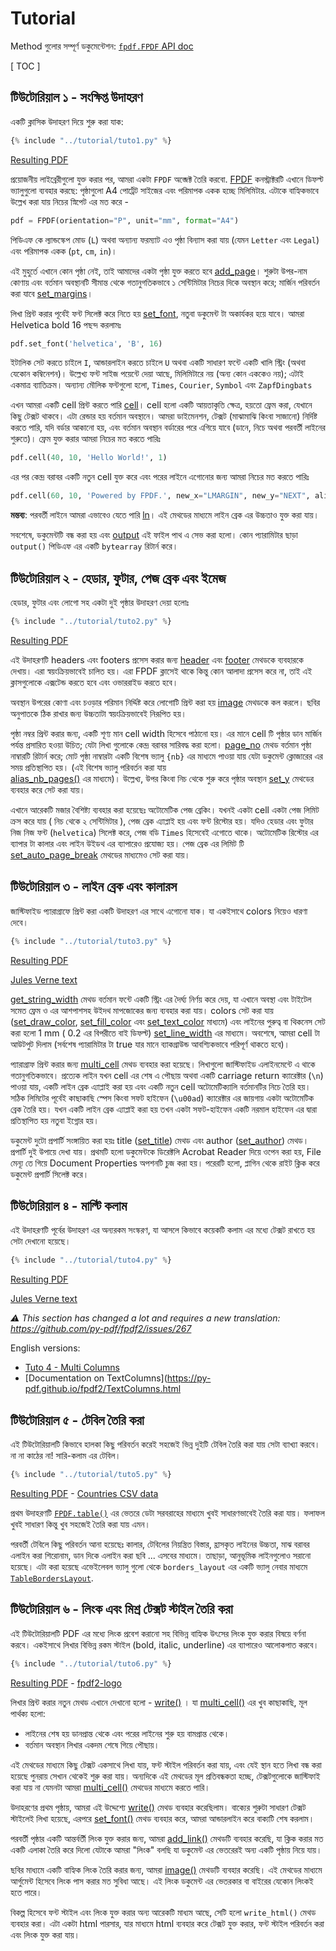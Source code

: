 # Tutorial #

Method গুলোর সম্পূর্ণ ডকুমেন্টেশন: [`fpdf.FPDF` API doc](https://py-pdf.github.io/fpdf2/fpdf/fpdf.html#fpdf.fpdf.FPDF)

[ TOC ]

## টিউটোরিয়াল ১ - সংক্ষিপ্ত উদাহরণ ##

একটি ক্লাসিক উদাহরণ দিয়ে শুরু করা যাক:

```python
{% include "../tutorial/tuto1.py" %}
```

[Resulting PDF](https://github.com/py-pdf/fpdf2/raw/master/tutorial/tuto1.pdf)

প্রয়োজনীয় লাইব্রেরীগুলো যুক্ত করার পর, আমরা একটা `FPDF` অব্জেক্ট তৈরি করবো. 
[FPDF](fpdf/fpdf.html#fpdf.fpdf.FPDF) কনস্ট্রাক্টরটি এখানে ডিফল্ট ভ্যালুগুলো ব্যবহার করছে: 
পৃষ্ঠাগুলো A4 পোর্ট্রেট সাইজের এবং পরিমাপক একক হচ্ছে মিলিমিটার.
এটাকে বাহ্যিকভাবে উল্লেখ করা যায় নিচের স্নিপেট এর মত করে -

```python
pdf = FPDF(orientation="P", unit="mm", format="A4")
```

পিডিএফ কে ল্যান্ডস্কেপ মোড (`L`) অথবা অন্যান্য ফরম্যাট এও পৃষ্ঠা বিন্যাস করা যায় (যেমন `Letter` এবং `Legal`) 
এবং পরিমাপক একক (`pt`, `cm`, `in`)।


এই মুহুর্তে এখানে কোন পৃষ্ঠা নেই, তাই আমাদের একটা পৃষ্ঠা যুক্ত করতে হবে
[add_page](fpdf/fpdf.html#fpdf.fpdf.FPDF.add_page)। শুরুটা উপর-নাম কোণায় এবং বর্তমান অবস্থানটি
সীমান্ত থেকে গতানুগতিকভাবে ১ সেন্টিমিটার নিচের দিকে অবস্থান করে; মার্জিন পরিবর্তন করা যাবে 
[set_margins](fpdf/fpdf.html#fpdf.fpdf.FPDF.set_margins)।

লিখা প্রিন্ট করার পূর্বেই ফন্ট সিলেক্ট করে নিতে হয় [set_font](fpdf/fpdf.html#fpdf.fpdf.FPDF.set_font), 
নতুবা ডকুমেন্ট টা অকার্যকর হয়ে যাবে। আমরা Helvetica bold 16 পছন্দ করলামঃ 

```python
pdf.set_font('helvetica', 'B', 16)
```

ইটালিক সেট করতে চাইলে `I`, আন্ডারলাইন করতে চাইলে `U` অথবা একটি সাধারণ ফন্টে একটি খালি স্ট্রিং 
(অথবা যেকোন কম্বিনেশন)। উল্লেখ্য ফন্ট সাইজ পয়েন্টে দেয়া আছে, মিলিমিটারে নয় (অন্য কোন এককেও নয়);
এটাই একমাত্র ব্যাতিক্রম। অন্যান্য মৌলিক ফন্টগুলো হলো, `Times`, `Courier`, `Symbol` এবং `ZapfDingbats`

এখন আমরা একটি cell প্রিন্ট করতে পারি [cell](fpdf/fpdf.html#fpdf.fpdf.FPDF.cell)। cell হলো একটি আয়তাকৃতি
ক্ষেত্র, হয়তো ফ্রেম করা, যেখানে কিছু টেক্সট থাকবে। এটা রেন্ডার হয় বর্তমান অবস্থানে। আমরা ডাইমেনশন, 
টেক্সট (মাঝামাঝি কিংবা সাজানো) নির্দিষ্ট করতে পারি, যদি বর্ডার আকানো হয়, এবং বর্তমান অবস্থান বর্ডারের পরে এগিয়ে যাবে
(ডানে, নিচে অথবা পরবর্তী লাইনের শুরুতে)। ফ্রেম যুক্ত করার আমরা নিচের মত করতে পারিঃ

```python
pdf.cell(40, 10, 'Hello World!', 1)
```

এর পর কেন্দ্র বরাবর একটি নতুন cell যুক্ত করে এবং পরের লাইনে এগোনোর জন্য আমরা নিচের মত করতে পারিঃ

```python
pdf.cell(60, 10, 'Powered by FPDF.', new_x="LMARGIN", new_y="NEXT", align='C')
```

**মন্তব্য**: পরবর্তী লাইনে আমরা এভাবেও যেতে পারি [ln](fpdf/fpdf.html#fpdf.fpdf.FPDF.ln)। এই মেথডের 
মাধ্যমে লাইন ব্রেক এর উচ্চতাও যুক্ত করা যায়।

সবশেষে, ডকুমেন্টটি বন্ধ করা হয় এবং [output](fpdf/fpdf.html#fpdf.fpdf.FPDF.output) এই ফাইল পাথ 
এ সেভ করা হলো। কোন প্যারামিটার ছাড়া `output()` পিডিএফ এর একটি `bytearray` রিটার্ন করে। 

## টিউটোরিয়াল ২ - হেডার, ফুটার, পেজ ব্রেক এবং ইমেজ ##

হেডার, ফুটার এবং লোগো সহ একটা দুই পৃষ্ঠার উদাহরণ দেয়া হলোঃ

```python
{% include "../tutorial/tuto2.py" %}
```

[Resulting PDF](https://github.com/py-pdf/fpdf2/raw/master/tutorial/tuto2.pdf)

এই উদাহরণটি headers এবং footers প্রসেস করার জন্য [header](fpdf/fpdf.html#fpdf.fpdf.FPDF.header) এবং 
[footer](fpdf/fpdf.html#fpdf.fpdf.FPDF.footer) মেথডকে ব্যবহারকে দেখায়। এরা স্বয়ংক্রিয়ভাবেই চালিত হয়। 
এরা FPDF ক্লাসেই থাকে কিন্তু কোন আলাদা প্রসেস করে না, তাই এই ক্লাসগুলোকে এক্সটেন্ড করতে হবে এবং 
ওভাররাইড করতে হবে।

অবস্থান উপরের কোণা এবং চওড়ার পরিমান নির্দ্দিষ্ট করে লোগোটি প্রিন্ট করা হয় 
[image](fpdf/fpdf.html#fpdf.fpdf.FPDF.image) মেথডকে কল করলে। ছবির অনুপাতকে ঠিক রাখার জন্য
 উচ্চতাটা স্বয়ংক্রিয়ভাবেই নিরূপিত হয়। 

পৃষ্ঠা নম্বর প্রিন্ট করার জন্য, একটি শূণ্য মান cell width হিসেবে পাঠানো হয়। এর মানে cell টি 
পৃষ্ঠার ডান মার্জিন পর্যন্ত প্রসারিত হওয়া উচিত; যেটা লিখা গুলোকে কেন্দ্র বরাবর সারিবদ্ধ করা হলো। 
[page_no](fpdf/fpdf.html#fpdf.fpdf.FPDF.page_no) মেথড বর্তমান পৃষ্ঠা নাম্বারটি রিটার্ন করে; 
মোট পৃষ্ঠা নাম্বারটা একটি বিশেষ ভ্যালু `{nb}` এর মাধ্যমে পাওয়া যায় যেটা ডকুমেন্ট ক্লোজারের এর 
সময় প্রতিস্থাপিত হয়। (এই বিশেষ ভ্যালু পরিবর্তন করা যায়  
[alias_nb_pages()](fpdf/fpdf.html#fpdf.fpdf.FPDF.alias_nb_pages) এর মাধ্যমে)। উল্লেখ্য, 
  উপর কিংবা নিচ থেকে শুরু করে পৃষ্ঠার অবস্থান [set_y](fpdf/fpdf.html#fpdf.fpdf.FPDF.set_y) 
  মেথডের ব্যবহার করে সেট করা যায়। 

এখানে আরেকটি মজার বৈশিষ্ট্য ব্যবহার করা হয়েছেঃ অটোমেটিক পেজ ব্রেকিং। যখনই একটা cell একটা 
পেজ লিমিট ক্রস করে যায় ( নিচ থেকে ২ সেন্টিমিটার ), পেজ ব্রেক এ্যাপ্লাই হয় এবং ফন্ট রিস্টোর হয়। 
যদিও হেডার এবং ফুটার নিজ নিজ ফন্ট (`helvetica`) সিলেক্ট করে, পেজ বডি `Times` হিসেবেই 
এগোতে থাকে। অটোমেটিক রিস্টোর এর ব্যাপার টা কালার এবং লাইন উইডথ এর ব্যাপারেও প্রযোজ্য হয়। 
পেজ ব্রেক এর লিমিট টি [set_auto_page_break](fpdf/fpdf.html#fpdf.fpdf.FPDF.set_auto_page_break) 
মেথডের মাধ্যমেও সেট করা যায়।

## টিউটোরিয়াল ৩ - লাইন ব্রেক এবং কালারস ##

জাস্টিফাইড প্যারাগ্রাফে প্রিন্ট করা একটি উদাহরণ এর সাথে এগোনো যাক। যা একইসাথে colors নিয়েও ধারণা দেবে। 

```python
{% include "../tutorial/tuto3.py" %}
```

[Resulting PDF](https://github.com/py-pdf/fpdf2/raw/master/tutorial/tuto3.pdf)

[Jules Verne text](https://github.com/py-pdf/fpdf2/raw/master/tutorial/20k_c1.txt)

[get_string_width](fpdf/fpdf.html#fpdf.fpdf.FPDF.get_string_width) মেথড বর্তমান ফন্টে একটি স্ট্রিং এর 
দৈর্ঘ্য নির্ণয় করে দেয়, যা এখানে অবস্থা এবং টাইটেল সমেত ফ্রেম ও এর আশপাশসহ উইদথ মাপজোকের জন্য ব্যবহার 
করা যায়। colors সেট করা যায় ([set_draw_color](fpdf/fpdf.html#fpdf.fpdf.FPDF.set_draw_color), 
[set_fill_color](fpdf/fpdf.html#fpdf.fpdf.FPDF.set_fill_color) এবং
[set_text_color](fpdf/fpdf.html#fpdf.fpdf.FPDF.set_text_color) মাধ্যমে) এবং লাইনের পুরুত্ব বা থিকনেস সেট 
করা হলো 1 mm ( 0.2 এর বিপরীতে বাই ডিফল্ট) [set_line_width](fpdf/fpdf.html#fpdf.fpdf.FPDF.set_line_width) 
এর মাধ্যমে। অবশেষে, আমরা cell টা আউটপুট দিলাম (সর্বশেষ প্যারামিটার টা true যার মানে ব্যাকগ্রাউন্ড আবশ্যিকভাবে 
পরিপূর্ণ থাকতে হবে)। 

প্যারাগ্রাফ প্রিন্ট করার জন্য [multi_cell](fpdf/fpdf.html#fpdf.fpdf.FPDF.multi_cell) মেথড ব্যবহার করা হয়েছে। লিখাগুলো জাস্টিফাইড এলাইনমেন্টে 
এ থাকে গতানুগতিকভাবে। প্রত্যেক লাইন যখন cell এর শেষ এ পৌছায় অথবা একটি carriage return ক্যারেক্টার (`\n`) পাওয়া যায়, একটি লাইন ব্রেক 
এ্যাপ্লাই করা হয় এবং একটি নতুন cell অটোমেটিক্যালি বর্তমানটির নিচে তৈরি হয়।
সঠিক লিমিটের পূর্বেই কাছাকাছি স্পেস কিংবা সফট হাইফেন (`\u00ad`) ক্যারেক্টার এর জায়গায় একটা অটোমেটিক ব্রেক তৈরি হয়। 
যখন একটি লাইন ব্রেক এ্যাপ্লাই করা হয় তখন একটা সফট-হাইফেন একটি নরমাল হাইফেন এর দ্বারা প্রতিস্থাপিত হয় নতুবা ইগ্নোর হয়। 

ডকুমেন্ট দুটো প্রপার্টি সংঙ্গায়িত করা হয়ঃ title ([set_title](fpdf/fpdf.html#fpdf.fpdf.FPDF.set_title)) মেথড এবং 
author ([set_author](fpdf/fpdf.html#fpdf.fpdf.FPDF.set_author)) মেথড। প্রপার্টি দুই উপায়ে দেখা যায়।
প্রথমটি হলো ডকুমেন্টকে ডিরেক্টলি Acrobat Reader দিয়ে ওপেন করা হয়, File মেন্যূ তে গিয়ে Document Properties 
অপশনটি চুজ করা হয়। পরেরটি হলো, প্লাগিন থেকে রাইট ক্লিক করে ডকুমেন্ট প্রপার্টি সিলেক্ট করে। 

## টিউটোরিয়াল ৪ - মাল্টি কলাম ##

এই উদাহরণটি পূর্বের উদাহরণ এর অন্যরকম সংস্করণ, যা আসলে কিভাবে কয়েকটি কলাম এর মধ্যে টেক্সট রাখতে হয় 
সেটা দেখানো হয়েছে। 

```python
{% include "../tutorial/tuto4.py" %}
```

[Resulting PDF](https://github.com/py-pdf/fpdf2/raw/master/tutorial/tuto4.pdf)

[Jules Verne text](https://github.com/py-pdf/fpdf2/raw/master/tutorial/20k_c1.txt)

_⚠️ This section has changed a lot and requires a new translation: <https://github.com/py-pdf/fpdf2/issues/267>_

English versions:

* [Tuto 4 - Multi Columns](https://py-pdf.github.io/fpdf2/Tutorial.html#tuto-4-multi-columns)
* [Documentation on TextColumns](https://py-pdf.github.io/fpdf2/TextColumns.html


## টিউটোরিয়াল ৫ - টেবিল তৈরি করা ##

এই টিউটোরিয়ালটি কিভাবে হালকা কিছু পরিবর্তন করেই সহজেই ভিন্ন দুইটি টেবিল তৈরি করা যায় সেটা ব্যাখ্যা করবে। 
না না কাঠের না! সারি-কলাম এর টেবিল।

```python
{% include "../tutorial/tuto5.py" %}
```

[Resulting PDF](https://github.com/py-pdf/fpdf2/raw/master/tutorial/tuto5.pdf) -
[Countries CSV data](https://github.com/py-pdf/fpdf2/raw/master/tutorial/countries.txt)

প্রথম উদাহরণটি [`FPDF.table()`](https://py-pdf.github.io/fpdf2/Tables.html) এর ভেতরে ডেটা সরবরাহের মাধ্যমে 
খুবই সাধারণভাবেই তৈরি করা যায়।  ফলাফল খুবই সাধারণ কিন্তু খুব সহজেই তৈরি করা যায় এমন।

পরবর্তী টেবিলে কিছু পরিবর্তন আনা হয়েছেঃ কালার, টেবিলের নিয়ন্ত্রিত বিস্তার, হ্রাসকৃত লাইনের উচ্চতা, মাঝ বরাবর এলাইন করা শিরোনাম,
 ডান দিকে এলাইন করা ছবি ... এসবের মাধ্যমে। 
 তাছাড়া, আনুভূমিক লাইনগুলোও সরানো হয়েছে। এটা করা হয়েছে এভেইলেবল ভ্যালু গুলো থেকে `borders_layout` এর একটি ভ্যালু 
 নেবার মাধ্যমে [`TableBordersLayout`](https://py-pdf.github.io/fpdf2/fpdf/enums.html#fpdf.enums.TableBordersLayout).


## টিউটোরিয়াল ৬ - লিংক এবং মিশ্র টেক্সট স্টাইল তৈরি করা ##

এই টিউটোরিয়ালটি PDF এর মধ্যে লিংক প্রবেশ করানো সহ বিভিন্ন বাহ্যিক উৎসের লিংক যুক্ত করার বিষয়ে বর্ণনা করবে। 
একইসাথে লিখার বিভিন্ন রকম স্টাইল (bold, italic, underline) এর ব্যাপারেও আলোকপাত করবে।

```python
{% include "../tutorial/tuto6.py" %}
```

[Resulting PDF](https://github.com/py-pdf/fpdf2/raw/master/tutorial/tuto6.pdf) -
[fpdf2-logo](https://raw.githubusercontent.com/py-pdf/fpdf2/master/docs/fpdf2-logo.png)

লিখার প্রিন্ট করার নতুন মেথড এখানে দেখানো হলো - 
 [write()](https://py-pdf.github.io/fpdf2/fpdf/fpdf.html#fpdf.fpdf.FPDF.write)
। যা 
 [multi_cell()](https://py-pdf.github.io/fpdf2/fpdf/fpdf.html#fpdf.fpdf.FPDF.multi_cell)
 এর খুব কাছাকাছি, মূল পার্থক্য হলো:

- লাইনের শেষ হয় ডানপ্রান্ত থেকে এবং পরের লাইনের শুরু হয় বামপ্রান্ত থেকে।
- বর্তমান অবস্থান লিখার একদম শেষে গিয়ে পৌছায়।

এই মেথডের মাধ্যমে কিছু টেক্সট একসাথে লিখা যায়, ফন্ট স্টাইল পরিবর্তন করা যায়, এবং যেই স্থান হতে লিখা 
 বন্ধ করা হয়েছে পুনরায় সেখান থেকেই শুরু করা যায়।
অন্যদিকে এই মেথডের মূল প্রতিবন্ধকতা হচ্ছে, টেক্সটগুলোকে জাস্টিফাই করা যায় না যেমনটা আমরা 
 [multi_cell()](https://py-pdf.github.io/fpdf2/fpdf/fpdf.html#fpdf.fpdf.FPDF.multi_cell) মেথডের 
 মাধ্যমে করতে পারি।

উদাহরণের প্রথম পৃষ্ঠায়, আমরা এই উদ্দেশ্যে 
 [write()](https://py-pdf.github.io/fpdf2/fpdf/fpdf.html#fpdf.fpdf.FPDF.write) মেথড ব্যবহার করেছিলাম। 
 বাক্যের শুরুটা সাধারণ টেক্সট স্টাইলেই লিখা হয়েছে, এরপরে 
 [set_font()](https://py-pdf.github.io/fpdf2/fpdf/fpdf.html#fpdf.fpdf.FPDF.set_font) মেথড ব্যবহার করে, 
 আমরা আন্ডারলাইন করে বাক্যটি শেষ করলাম।

পরবর্তী পৃষ্ঠার একটি আন্তর্বর্তী লিংক যুক্ত করার জন্য, আমরা 
 [add_link()](https://py-pdf.github.io/fpdf2/fpdf/fpdf.html#fpdf.fpdf.FPDF.add_link) মেথডটি ব্যবহার করেছি, 
 যা ক্লিক করার মত একটি এলাকা তৈরি করে দিলো যেটাকে আমরা "লিংক" বলছি যা ডকুমেন্ট এর ভেতরেরই অন্য একটি 
 পৃষ্ঠায় নিয়ে যায়।

ছবির মাধ্যমে একটি বাহ্যিক লিংক তৈরি করার জন্য, আমরা 
 [image()](https://py-pdf.github.io/fpdf2/fpdf/fpdf.html#fpdf.fpdf.FPDF.image) মেথডটি ব্যবহার করেছি। 
 এই মেথডের মাধ্যমে আর্গুমেন্ট হিসেবে লিংক পাস করার মত সুবিধা আছে। এই লিংক ডকুমেন্ট এর ভেতরকার বা বাইরের যেকোন 
 লিংকই হতে পারে।

বিকল্প হিসেবে ফন্ট স্টাইল এবং লিংক যুক্ত করার অন্য আরেকটি মাধ্যম আছে, সেটি হলো `write_html()` 
 মেথড ব্যবহার করা। এটা একটা html পারসার, যার মাধ্যমে html ব্যবহার করে টেক্সট যুক্ত করার, ফন্ট 
 স্টাইল পরিবর্তন করা এবং লিংক যুক্ত করা যায়।
